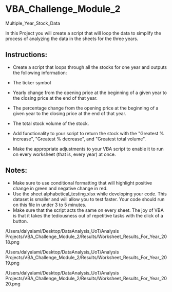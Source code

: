 # VBA_Challenge_Module_2
Multiple_Year_Stock_Data

In this Project you will create a script that will loop the data to simplify the process of analyzing the data in the sheets for the three years.


## Instructions:

* Create a script that loops through all the stocks for one year and outputs the following information:

* The ticker symbol

* Yearly change from the opening price at the beginning of a given year to the closing price at the end of that year.

* The percentage change from the opening price at the beginning of a given year to the closing price at the end of that year.

* The total stock volume of the stock. 

* Add functionality to your script to return the stock with the "Greatest % increase", "Greatest % decrease", and "Greatest total volume".

* Make the appropriate adjustments to your VBA script to enable it to run on every worksheet (that is, every year) at once.

## Notes:

* Make sure to use conditional formatting that will highlight positive change in green and negative change in red.
* Use the sheet alphabetical_testing.xlsx while developing your code. This dataset is smaller and will allow you to test faster. Your code should run on this file in under 3 to 5 minutes.
* Make sure that the script acts the same on every sheet. The joy of VBA is that it takes the tediousness out of repetitive tasks with the click of a button.

/Users/dalyalami/Desktop/DataAnalysis_UoT/Analysis Projects/VBA_Challenge_Module_2/Results/Worksheet_Results_For_Year_2018.png

/Users/dalyalami/Desktop/DataAnalysis_UoT/Analysis Projects/VBA_Challenge_Module_2/Results/Worksheet_Results_For_Year_2019.png

/Users/dalyalami/Desktop/DataAnalysis_UoT/Analysis Projects/VBA_Challenge_Module_2/Results/Worksheet_Results_For_Year_2020.png
